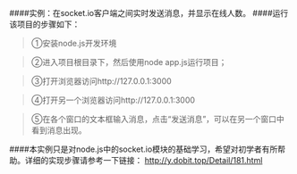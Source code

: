 ####实例：在socket.io客户端之间实时发送消息，并显示在线人数。
####运行该项目的步骤如下：
>①安装node.js开发环境

>②进入项目根目录下，然后使用node app.js运行项目；

>③打开浏览器访问http://127.0.0.1:3000 

>④打开另一个浏览器访问http://127.0.0.1:3000

>⑤在各个窗口的文本框输入消息，点击“发送消息”，可以在另一个窗口中看到消息出现。

####本实例只是对node.js中的socket.io模块的基础学习，希望对初学者有所帮助。详细的实现步骤请参考一下链接：
http://y.dobit.top/Detail/181.html
